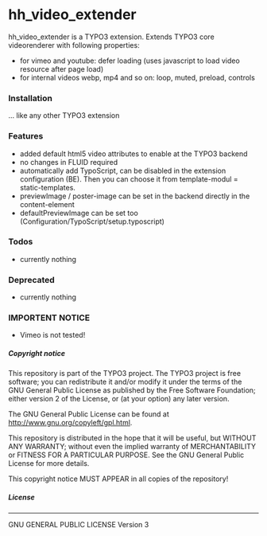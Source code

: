 # hh_video_extender
hh_video_extender is a TYPO3 extension.
Extends TYPO3 core videorenderer with following properties:
- for vimeo and youtube: defer loading (uses javascript to load video resource after page load)
- for internal videos webp, mp4 and so on: loop, muted, preload, controls

### Installation
... like any other TYPO3 extension

### Features
- added default html5 video attributes to enable at the TYPO3 backend
- no changes in FLUID required
- automatically add TypoScript, can be disabled in the extension configuration (BE). Then you can choose it from template-modul = static-templates.
- previewImage / poster-image can be set in the backend directly in the content-element
- defaultPreviewImage can be set too (Configuration/TypoScript/setup.typoscript)

### Todos
- currently nothing

### Deprecated
- currently nothing

### IMPORTENT NOTICE
- Vimeo is not tested!

##### Copyright notice

This repository is part of the TYPO3 project. The TYPO3 project is
free software; you can redistribute it and/or modify
it under the terms of the GNU General Public License as published by
the Free Software Foundation; either version 2 of the License, or
(at your option) any later version.

The GNU General Public License can be found at
http://www.gnu.org/copyleft/gpl.html.

This repository is distributed in the hope that it will be useful,
but WITHOUT ANY WARRANTY; without even the implied warranty of
MERCHANTABILITY or FITNESS FOR A PARTICULAR PURPOSE.  See the
GNU General Public License for more details.

This copyright notice MUST APPEAR in all copies of the repository!

##### License
----
GNU GENERAL PUBLIC LICENSE Version 3

